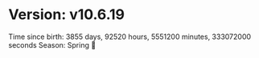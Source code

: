 # Version: v10.6.19
Time since birth: 3855 days, 92520 hours, 5551200 minutes, 333072000 seconds
Season: Spring 🌸

